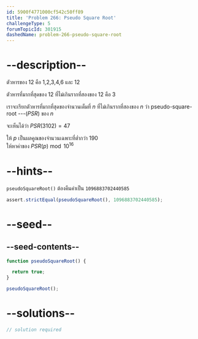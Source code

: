 ```yaml
---
id: 5900f4771000cf542c50ff89
title: 'Problem 266: Pseudo Square Root'
challengeType: 5
forumTopicId: 301915
dashedName: problem-266-pseudo-square-root
---
```


# --description--

ตัวหารของ 12 คือ 1,2,3,4,6 และ 12

ตัวหารที่มากที่สุดของ 12 ที่ไม่เกินรากที่สองของ 12 คือ 3

เราจะเรียกตัวหารที่มากที่สุดของจำนวนเต็มที่ $n$ ที่ไม่เกินรากที่สองของ $n$ ว่า pseudo-square-root
---($PSR$) ของ $n$

จะเห็นได้ว่า $PSR(3102) = 47$

ให้ $p$ เป็นผลคูณของจำนวนเฉพาะที่ต่ำกว่า 190  
ให้หาค่าของ $PSR(p)\bmod {10}^{16}$

# --hints--

`pseudoSquareRoot()` ต้องคืนค่าเป็น `1096883702440585`

```js
assert.strictEqual(pseudoSquareRoot(), 1096883702440585);
```

# --seed--

## --seed-contents--

```js
function pseudoSquareRoot() {

  return true;
}

pseudoSquareRoot();
```

# --solutions--

```js
// solution required
```
